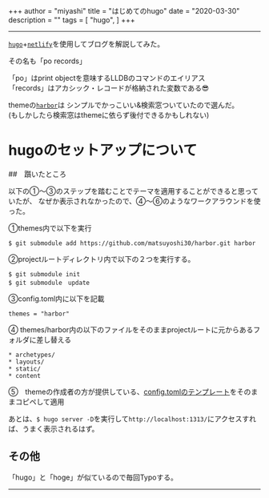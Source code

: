 +++
author = "miyashi"
title = "はじめてのhugo"
date = "2020-03-30"
description = ""
tags = [
    "hugo",
]
+++

----
[`hugo`](https://gohugo.io/)+[`netlify`](https://www.netlify.com/)を使用してブログを解説してみた。  

その名も「po records」  

「po」はprint objectを意味するLLDBのコマンドのエイリアス  
「records」はアカシック・レコードが格納された変数である😎

themeの[`harbor`](https://themes.gohugo.io/harbor/)は
シンプルでかっこいい&検索窓ついていたので選んだ。  
(もしかしたら検索窓はthemeに依らず後付できるかもしれない)


# hugoのセットアップについて
##　躓いたところ

以下の①〜③のステップを踏むことでテーマを適用することができると思っていたが、
なぜか表示されなかったので、④〜⑥のようなワークアラウンドを使った。

①themes内で以下を実行
```
$ git submodule add https://github.com/matsuyoshi30/harbor.git harbor
```
②projectルートディレクトリ内で以下の２つを実行する。
```
$ git submodule init
$ git submodule　update
```
③config.toml内に以下を記載
```
themes = "harbor"
```
④ themes/harbor内の以下のファイルをそのままprojectルートに元からあるフォルダに差し替える
```
* archetypes/
* layouts/
* static/
* content
```

⑤　themeの作成者の方が提供している、[config.tomlのテンプレート](https://themes.gohugo.io/harbor/)をそのままコピペして適用

あとは、`$ hugo server -D`を実行して`http://localhost:1313/`にアクセスすれば、うまく表示されるはず。

## その他
「hugo」と「hoge」が似ているので毎回Typoする。

----  